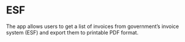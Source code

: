 # ESF
The app allows users to get a list of invoices from government’s invoice system (ESF) and export them to printable PDF format.
